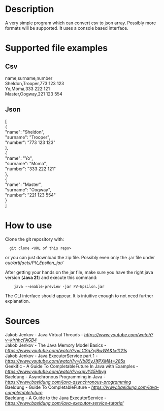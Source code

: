 Description
===========
A very simple program which can convert csv to json array.
Possibly more formats will be supported. It uses a console
based interface.

Supported file examples
=======================

Csv
---

name,surname,number       
Sheldon,Trooper,773 123 123     
Yo,Moma,333 222 121     
Master,Oogway,221 123 554

Json
----

[       
{       
"name": "Sheldon",      
"surname": "Trooper",       
"number": "773 123 123"     
},      
{       
"name": "Yo",      
"surname": "Moma",       
"number": "333 222 121"     
},      
{       
"name": "Master",      
"surname": "Oogway",       
"number": "221 123 554"     
}       
]

How to use
==========

Clone the git repository with:

```shell
  git clone <URL of this repo>
```

or you can just download the zip file. Possibly even only the .jar file under *out/artifacts/PV_Epsilon_jar/*

After getting your hands on the jar file, make sure you have the right java version (**Java 21**) and execute this command:

```shell
    java --enable-preview -jar PV-Epsilon.jar
```

The CLI interface should appear. It is intuitive enough to not need further explanation.

Sources
=======
Jakob Jenkov - Java Virtual Threads - *https://www.youtube.com/watch?v=kirhhcFAGB4*     
Jakob Jenkov - The Java Memory Model Basics - *https://www.youtube.com/watch?v=LCSqZyjBwWA&t=1121s*         
Jakob Jenkov - Java ExecutorService part 1 - *https://www.youtube.com/watch?v=Nb85yJ1fPXM&t=285s*           
Geekific - A Guide To CompletableFuture In Java with Examples - *https://www.youtube.com/watch?v=xpjvY45Hbyg*           
Baeldung - Asynchronous Programming in Java - *https://www.baeldung.com/java-asynchronous-programming*          
Baeldung - Guide To CompletableFuture - *https://www.baeldung.com/java-completablefuture*           
Baeldung - A Guide to the Java ExecutorService - *https://www.baeldung.com/java-executor-service-tutorial*